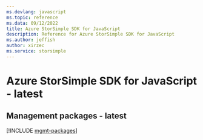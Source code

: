 ```yaml
---
ms.devlang: javascript
ms.topic: reference
ms.data: 09/12/2022
title: Azure StorSimple SDK for JavaScript
description: Reference for Azure StorSimple SDK for JavaScript
ms.author: jeffish
author: xirzec
ms.service: storsimple
---
```

# Azure StorSimple SDK for JavaScript - latest

## Management packages - latest
[!INCLUDE [mgmt-packages](storsimple-mgmt-index.md)]